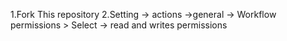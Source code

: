 1.Fork This repository 
2.Setting -> actions ->general -> Workflow permissions > Select -> read and writes permissions
